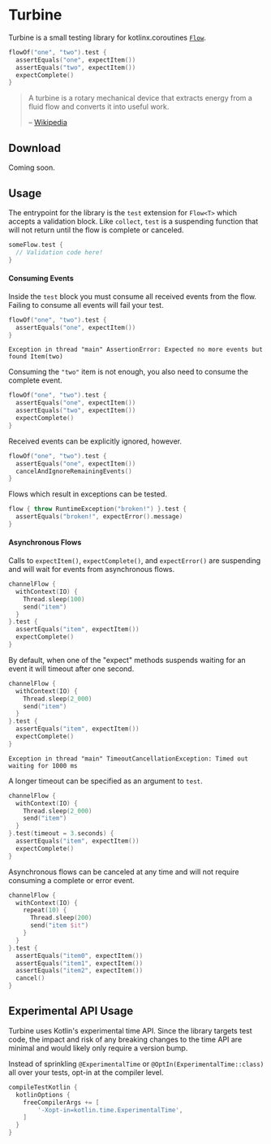 # Turbine

Turbine is a small testing library for kotlinx.coroutines
[`Flow`](https://kotlin.github.io/kotlinx.coroutines/kotlinx-coroutines-core/kotlinx.coroutines.flow/-flow/).

```kotlin
flowOf("one", "two").test {
  assertEquals("one", expectItem())
  assertEquals("two", expectItem())
  expectComplete()
}
```

> A turbine is a rotary mechanical device that extracts energy from a fluid flow and converts it into useful work.
>
> – [Wikipedia](https://en.wikipedia.org/wiki/Turbine)

## Download

Coming soon.

## Usage

The entrypoint for the library is the `test` extension for `Flow<T>` which accepts a validation
block. Like `collect`, `test` is a suspending function that will not return until the flow is
complete or canceled.

```kotlin
someFlow.test {
  // Validation code here!
}
```

#### Consuming Events

Inside the `test` block you must consume all received events from the flow. Failing to consume all
events will fail your test.

```kotlin
flowOf("one", "two").test {
  assertEquals("one", expectItem())
}
```
```
Exception in thread "main" AssertionError: Expected no more events but found Item(two)
```

Consuming the `"two"` item is not enough, you also need to consume the complete event.

```kotlin
flowOf("one", "two").test {
  assertEquals("one", expectItem())
  assertEquals("two", expectItem())
  expectComplete()
}
```

Received events can be explicitly ignored, however.

```kotlin
flowOf("one", "two").test {
  assertEquals("one", expectItem())
  cancelAndIgnoreRemainingEvents()
}
```

Flows which result in exceptions can be tested.

```kotlin
flow { throw RuntimeException("broken!") }.test {
  assertEquals("broken!", expectError().message)
}
```

#### Asynchronous Flows

Calls to `expectItem()`, `expectComplete()`, and `expectError()` are suspending and will wait
for events from asynchronous flows.

```kotlin
channelFlow {
  withContext(IO) {
    Thread.sleep(100)
    send("item")
  }
}.test {
  assertEquals("item", expectItem())
  expectComplete()
}
```

By default, when one of the "expect" methods suspends waiting for an event it will timeout after
one second.

```kotlin
channelFlow {
  withContext(IO) {
    Thread.sleep(2_000)
    send("item")
  }
}.test {
  assertEquals("item", expectItem())
  expectComplete()
}
```
```
Exception in thread "main" TimeoutCancellationException: Timed out waiting for 1000 ms
```

A longer timeout can be specified as an argument to `test`.

```kotlin
channelFlow {
  withContext(IO) {
    Thread.sleep(2_000)
    send("item")
  }
}.test(timeout = 3.seconds) {
  assertEquals("item", expectItem())
  expectComplete()
}
```

Asynchronous flows can be canceled at any time and will not require consuming a complete or
error event.

```kotlin
channelFlow {
  withContext(IO) {
    repeat(10) {
      Thread.sleep(200)
      send("item $it")
    }
  }
}.test {
  assertEquals("item0", expectItem())
  assertEquals("item1", expectItem())
  assertEquals("item2", expectItem())
  cancel()
}
```

## Experimental API Usage

Turbine uses Kotlin's experimental time API. Since the library targets test code, the
impact and risk of any breaking changes to the time API are minimal and would likely only
require a version bump.

Instead of sprinkling `@ExperimentalTime` or `@OptIn(ExperimentalTime::class)` all over your tests,
opt-in at the compiler level.

```groovy
compileTestKotlin {
  kotlinOptions {
    freeCompilerArgs += [
        '-Xopt-in=kotlin.time.ExperimentalTime',
    ]
  }
}
```

